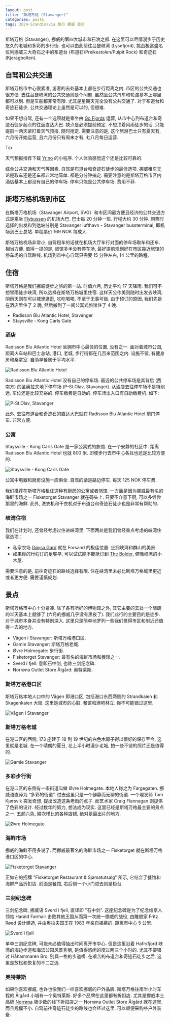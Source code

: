 ```yaml
---
layout: post
title: "斯塔万格 (Stavanger)"
categories: posts
tags: 2024-Scandinavia 旅行 挪威 徒步
---
```


斯塔万格 (Stavanger), 挪威的第四大城市和石油之都. 在这里可以尽情漫步于历史悠久的老城和多彩的步行街. 也可以由此前往吕瑟峡湾 (Lysefjord), 挑战极富盛名位列挪威三大奇石之中的布道台 (布道石/Preikestolen/Pulpit Rock) 和奇迹石 (Kjeragbolten).

## 自驾和公共交通

斯塔万格市中心很紧凑, 游客的去处基本上都在步行距离之内. 市区的公共交通也很方便. 去往吕瑟峡湾的公共交通则是个问题. 虽然坐公共汽车和轮渡基本上哪里都可以到. 但是车船都非常有限. 尤其是星期天完全没有公共交通了. 对于布道台和奇迹石徒步, 公共交通理论上虽然是可以的, 但很难. 

如果不想自驾, 还有一个选项就是乘坐由 [Go Fjords](https://gofjords.com/) 运营, 从市中心到布道台和奇迹石徒步起点的往返直达大巴. 缺点是必须提前预定. 不想顶着风雨徒步的话, 只能提前一两天紧盯着天气预报, 随时抢定. 需要注意的是, 这个旅游巴士只有夏天有, 六月份开始运营, 且六月份只有周末才有, 七八月每日运营.

> [!TIP]
> 天气预报推荐下载 [Yr.no](https://www.yr.no/en) 的小程序. 个人体验感觉这个还是比较可靠的. 

综合公共交通和天气等因素, 自驾是布道台和奇迹石徒步的最佳选项. 挪威租车无论是取车还是还车都非常地简单. 都是分分钟搞定. 需要注意的是斯塔万格市区内酒店基本上都没有自己的停车场. 停车只能是公共停车场. 费用不菲.

## 斯塔万格机场到市区

在斯塔万格机场（Stavanger Airport, SVG）和市区间最方便且经济的公共交通方式是乘坐 [Flybussen](https://www.flybussen.no/en) 的机场大巴. 巴士每 20 分钟一班. 行程大约 30 分钟. 购票时选择的出发和到达站分别是 Stavanger lufthavn - Stavanger bussterminal, 即机场到巴士总站. 单程票价 169 NOK 每成人. 

斯塔万格机场非常小, 自驾租车的话就在机场大厅车行对面的停车场取车和还车. 相当方便. 值得一提的是, 旅馆多半没有停车场, 最好提前规划好在市区靠近旅馆的停车场的自驾路线. 机场到市中心自驾只需要 15 分钟左右, 14 公里的路程.

## 住宿

斯塔万格是我们挪威徒步之旅的第一站. 时值六月, 历史平均 17 天降雨. 我们可不想冒雨徒步峡湾, 所以选择在斯塔万格城里住宿. 这样天公作美则随时出发去峡湾; 阴雨天则在可以城里逛逛, 吃吃喝喝, 不至于无事可做. 由于预订的原因, 我们先是在酒店里住了 2 晚, 然后搬到了一间公寓式旅馆住了 4 晚.

* Radisson Blu Atlantic Hotel, Stavanger
* Staysville - Kong Carls Gate

### 酒店

Radisson Blu Atlantic Hotel 坐拥市中心最佳的位置, 没有之一. 面对着城市公园, 距离火车站和巴士总站, 港口, 老城, 步行街都在几百米范围之内. 设施不错, 有健身房和桑拿室. 自助早餐属于平均水平.

![Radisson Blu Atlantic Hotel](/assets/images/2024/scandinavia/stavanger/radisson-blu-atlantic-hotel.jpg)

Radisson Blu Atlantic Hotel 没有自己的停车场. 最近的公共停车场是其背后 (西南方) 的圣奥拉夫地下停车场 (P-St.Olav, Stavanger). 从酒店去往停车场不是特别远. 车位还是比较充裕的. 停车缴费是自助的. 停车场出入口有自助缴费机. 如下: 

![P-St.Olav, Stavanger](/assets/images/2024/scandinavia/stavanger/p-st-olav-stavanger.jpg)

此外, 去往布道台和奇迹石的直达大巴就在 Radisson Blu Atlantic Hotel 前门停车. 非常方便.

### 公寓

Staysville - Kong Carls Gate 是一家公寓式的旅馆. 在一个安静的社区中. 距离 Radisson Blu Atlantic Hotel 也就 800 米. 即使步行去市中心各处也还是比较方便的.

![Staysville - Kong Carls Gate](/assets/images/2024/scandinavia/stavanger/staysville-kong-carls-gate.jpg)

公寓中电器和厨房设施一应俱全. 自驾的话是路边停车. 每天 125 NOK 停车费. 

我们推荐在斯塔万格租住这种有厨房的公寓或者旅馆. 一方面是因为挪威最有名的海鲜市场之一 Fisketorget Stavanger 就在码头上. 只要不介意下厨, 可以多尝尝那里的海鲜. 此外, 洗衣机和干衣机对于布道台和奇迹石徒步也是非常有帮助的.

### 峡湾住宿

我们在计划时, 还曾经考虑过住进峡湾里. 下面两处是我们曾经重点考虑的峡湾住宿选项：

* 私家农场 [Gøysa Gard](https://lysefjorden.com/goysa-gard/) 就在 Forsand 的极佳位置. 坐拥峡湾和群山的美景.
* 如果你的行程订的足够早, 可以试试能不能抢订到 [The Bolder](https://www.thebolder.no/), 俯瞰峡湾的小木屋.

需要注意的是, 前往奇迹石的路线选择有限. 住在峡湾里未必比斯塔万格城里更近或者更方便. 需要谨慎规划.

## 景点

斯塔万格市中心十分紧凑. 除了各有所好的博物馆之外, 其它主要的去处一个晴朗的半天基本上就够了 (六月的挪威几乎没有黑夜了). 我们此行的主要目的是徒步. 对于城市本身并没有特别深入. 这里只是简单地罗列一些我们觉得市区和附近还值得一去的地方.

* Vågen i Stavanger: 斯塔万格港口区.
* Gamle Stavanger: 斯塔万格老城.
* Øvre Holmegate: 步行街.
* Fisketorget Stavanger: 最有名的海鲜市场和餐馆之一.
* Sverd i fjell: 意即石中剑, 也称三剑纪念碑.
* Norrøna Outlet Store Ålgård: 奥特莱斯.

### 斯塔万格港口区

斯塔万格本地人口中的 Vågen 即港口区, 包括港口东西两侧的 Strandkaien 和 Skagenkaien 大街. 这里是城市的心脏. 餐馆和酒吧林立. 你不可能错过这里. 

![Vågen i Stavanger](/assets/images/2024/scandinavia/stavanger/vagen-i-stavanger.jpg)

### 斯塔万格老城

在港口区的西侧, 173 座建于 18 到 19 世纪的白色木房子得以很好的保存至今, 这里就是老城. 在一个晴朗的夏日, 花上半小时漫步老城, 拍一些不错的照片还是值得的.

![Gamle Stavanger](/assets/images/2024/scandinavia/stavanger/gamle-stavanger.jpg)

### 多彩步行街

在港口区的东侧有一条街道叫做 Øvre Holmegate. 本地人称之为 Fargegaten. 挪威语直译为 “多彩的街道”. 过去这里只是一个僻静而无聊的街道. 一个理发师 Tom Kjørsvik 突发奇想, 提出改造这条老街的点子. 而艺术家 Craig Flannagan 则提供了色彩的设计. 经过数年的努力, 想法成为现实. 这里已经是斯塔万格最主要的景点之一. 五颜六色, 鳞次栉比的各种店铺, 绝对是最出片的地方.

![Øvre Holmegate](/assets/images/2024/scandinavia/stavanger/øvre-holmegate.jpg)

### 海鲜市场

挪威的海鲜不用多说了. 而挪威最著名的海鲜市场之一 Fisketorget 就在斯塔万格港口区的中心. 

![Fisketorget Stavanger](/assets/images/2024/scandinavia/stavanger/fisketorget-stavanger.jpg)

正如它的招牌 "Fisketorget Restaurant & Sjømatutsalg" 所示, 它结合了餐馆和海鲜产品折扣店. 前面是餐馆, 右后侧一个小门进去则是柜台.

### 三剑纪念碑

三剑纪念碑, 挪威语 Sverd i fjell, 直译即 "石中剑". 这座纪念碑是为了纪念维京人领袖 Harald Fairhair 击败其他王国从而第一次统一挪威的战役, 由雕塑家 Fritz Røed 设计建造, 并由奥拉夫国王在 1983 年亲自揭幕的. 距离市中心 5 公里.

![Sverd i fjell](/assets/images/2024/scandinavia/stavanger/sverd-i-fjell.jpg)

单单三剑纪念碑, 可能未必值得抽出时间离开市中心. 但是这里沿着 Hafrsfjord 峡湾的海边步道和海滨公园风景秀丽, 是值得悠闲的度过两三个小时的. 尤其不要错过 Håhammaren Bro, 别具一格的步道桥. 在艰苦的布道台和奇迹石徒步之后, 这里是放松和恢复的不二之选.

### 奥特莱斯

如果你喜欢挪威, 也许也像我们一样喜欢挪威的户外品牌. 斯塔万格往南半小时车程的 Ålgård 小城有一个奥特莱斯. 好多个品牌在这里都有折扣店. 尤其是挪威本土品牌 [Norrøna](https://www.norrona.com/) 极少数的线下折扣店之一 Norrøna Outlet Store Ålgård 就在这里. 而且规模不小. 自驾前往奇迹石徒步的路线也会经过这里. 可以顺便采购些户外装备.